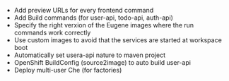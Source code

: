 - Add preview URLs for every frontend command
- Add Build commands (for user-api, todo-api, auth-api)
- Specify the right verxion of the Eugene images where the run commands work correctly
- Use custom images to avoid that the services are started at workspace boot
- Automatically set usera-api nature to maven project
- OpenShift BuildConfig (source2image) to auto build user-api
- Deploy multi-user Che (for factories)